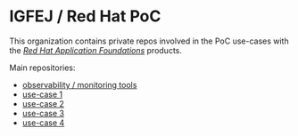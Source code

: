 # IGFEJ / Red Hat PoC

This organization contains private repos involved in the PoC use-cases with the [*Red Hat Application Foundations*](https://access.redhat.com/products/red-hat-application-foundations/) products.

Main repositories:
- [observability / monitoring tools](../../../../observability-tools/)
- [use-case 1](../../../../use-case-1/)
- [use-case 2](../../../../use-case-2/)
- [use-case 3](../../../../use-case-3/)
- [use-case 4](../../../../use-case-4/)
